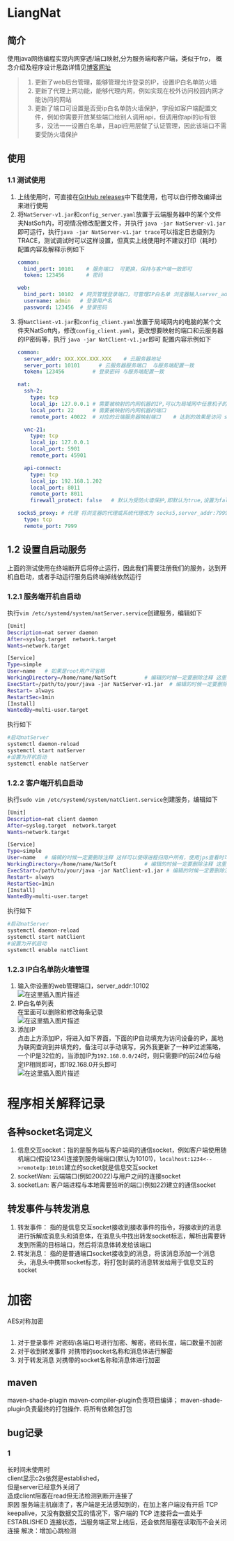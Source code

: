 # LiangNat
## 简介
使用java网络编程实现内网穿透/端口映射,分为服务端和客户端，类似于frp， 概念介绍及程序设计思路详情见[博客网址](https://blog.csdn.net/qq_39165617/article/details/124641503?spm=1001.2014.3001.5501)
>1. 更新了web后台管理，能够管理允许登录的IP，设置IP白名单防火墙
>2. 更新了代理上网功能，能够代理内网，例如实现在校外访问校园内网才能访问的网站
>3. 更新了端口可设置是否受ip白名单防火墙保护，字段如客户端配置文件，例如你需要开放某些端口给别人调用api，但调用你api的ip有很多，没法一一设置白名单，且api应用层做了认证管理，因此该端口不需要受防火墙保护
## 使用
### 1.1 测试使用
1. 上线使用时，可直接在[GitHub releases](https://github.com/LiangYang666/LiangNat/releases)中下载使用，也可以自行修改编译出来进行使用
2. 将`NatServer-v1.jar`和`config_server.yaml`放置于云端服务器中的某个文件夹NatSoft内，可视情况修改配置文件，并执行 `java -jar NatServer-v1.jar`即可运行，执行`java -jar NatServer-v1.jar trace`可以指定日志级别为TRACE，测试调试时可以这样设置，但真实上线使用时不建议打印（耗时）
   配置内容及解释示例如下
   ```yaml
   common:
     bind_port: 10101    # 服务端口  可更换，保持与客户端一致即可
     token: 123456       # 密码
   
   web:
     bind_port: 10102  # 网页管理登录端口，可管理IP白名单 浏览器输入server_addr:10102可登录
     username: admin   # 登录用户名
     password: 123456  # 登录密码
   ```
4. 将`NatClient-v1.jar`和`config_client.yaml`放置于局域网内的电脑的某个文件夹NatSoft内，修改`config_client.yaml`，更改想要映射的端口和云服务器的IP密码等，执行 `java -jar NatClient-v1.jar`即可
   配置内容示例如下
   ```yaml
   common:
     server_addr: XXX.XXX.XXX.XXX    # 云服务器地址
     server_port: 10101      # 云服务器服务端口  与服务端配置一致
     token: 123456         # 登录密码 与服务端配置一致
   
   nat:
     ssh-2:
       type: tcp
       local_ip: 127.0.0.1 # 需要被映射的内网机器的IP,可以为局域网中任意机子的ip
       local_port: 22      # 需要被映射的内网机器的端口
       remote_port: 40022  # 对应的云端服务器映射端口    # 达到的效果是访问 server_addr+40022 相当于局域网内local_ip+local_port
   
     vnc-21:
       type: tcp
       local_ip: 127.0.0.1
       local_port: 5901
       remote_port: 45901
   
     api-connect:
       type: tcp
       local_ip: 192.168.1.202
       local_port: 8011
       remote_port: 8011
       firewall_protect: false   # 默认为受防火墙保护,即默认为true,设置为false后将不检查连接方的ip,用于接收某些不能确定ip的连接,为保证端口安全尽量在应用层做一些验证

   socks5_proxy: # 代理 将浏览器的代理或系统代理改为 socks5,server_addr:7999 实现穿透学校内网上网, 使用edge或chrome时安装SwitchyOmega插件进行代理配置最佳
     type: tcp
     remote_port: 7999

   ```
## 1.2 设置自启动服务
上面的测试使用在终端断开后将停止运行，因此我们需要注册我们的服务，达到开机自启动，或者手动运行服务后终端掉线依然运行
### 1.2.1 服务端开机自启动
执行`vim /etc/systemd/system/natServer.service`创建服务，编辑如下
```bash
[Unit]
Description=nat server daemon
After=syslog.target  network.target
Wants=network.target

[Service]
Type=simple
User=name	# 如果是root用户可省略
WorkingDirectory=/home/name/NatSoft			# 编辑的时候一定要删除注释 这里更改为自己放置jar包和配置的绝对路径
ExecStart=/path/to/your/java -jar NatServer-v1.jar	# 编辑的时候一定要删除注释 这里更改为自己在java命令的安装位置 可使用 which java查看
Restart= always
RestartSec=1min
[Install]
WantedBy=multi-user.target
```
执行如下
```bash
#启动natServer
systemctl daemon-reload
systemctl start natServer
#设置为开机启动
systemctl enable natServer

```
### 1.2.2 客户端开机自启动
执行`sudo vim /etc/systemd/system/natClient.service`创建服务，编辑如下
```bash
[Unit]
Description=nat client daemon
After=syslog.target  network.target
Wants=network.target

[Service]
Type=simple
User=name	# 编辑的时候一定要删除注释 这样可以使得进程归用户所有，使用jps查看时可以查看到，如果不设置，那么普通用户jps查看不到
WorkingDirectory=/home/name/NatSoft			# 编辑的时候一定要删除注释 这里更改为自己放置jar包和配置文件的绝对路径
ExecStart=/path/to/your/java -jar NatClient-v1.jar # 编辑的时候一定要删除注释 这里更改为自己在java命令的安装位置 可使用 which java查看
Restart= always
RestartSec=1min
[Install]
WantedBy=multi-user.target
```
执行如下

```bash
#启动natServer
systemctl daemon-reload
systemctl start natClient
#设置为开机启动
systemctl enable natClient
```
### 1.2.3 IP白名单防火墙管理
1. 输入你设置的web管理端口，server_addr:10102  
   ![在这里插入图片描述](https://img-blog.csdnimg.cn/22de8f65510d4ce2940623a31501c8b9.png)
2. IP白名单列表  
   在里面可以删除和修改每条记录  
   ![在这里插入图片描述](https://img-blog.csdnimg.cn/c0bf322e7b884e9787a99c9fa33b20de.png)
3. 添加IP  
   点击上方添加IP，将进入如下界面，下面的IP自动填充为访问设备的IP，属地为联网查询到并填充的，备注可以手动填写，另外我更新了一种IP过滤策略，一个IP是32位的，当添加IP为`192.168.0.0/24`时，则只需要IP的前24位与给定IP相同即可，即192.168.0开头即可  
   ![在这里插入图片描述](https://img-blog.csdnimg.cn/ee88f06560d64404a5727996b893fab4.png)


# 程序相关解释记录
## 各种socket名词定义
1. 信息交互socket：指的是服务端与客户端间的通信socket，例如客户端使用随机端口(假设1234)连接到服务端端口(默认为10101)，`localhost:1234<-->remoteIp:10101`建立的socket就是信息交互socket
2. socketWan: 云端端口(例如20022)与用户之间的连接socket
3. socketLan: 客户端进程与本地需要监听的端口(例如22)建立的通信socket


## 转发事件与转发消息
1. 转发事件： 指的是信息交互socket接收到接收事件的指令，将接收到的消息进行拆解成消息头和消息体，在消息头中找出转发socket标志，解析出需要转发到所需的目标端口，然后将消息体转发给该端口
2. 转发消息： 指的是普通端口socket接收到的消息，将该消息添加一个消息头，消息头中携带socket标志，将打包封装的消息转发给用于信息交互的socket

# 加密
AES对称加密
## 
1. 对于登录事件 对密码\各端口号进行加密、解密，密码长度，端口数量不加密
2. 对于收到转发事件 对携带的socket名称和消息体进行解密
3. 对于转发消息 对携带的socket名称和消息体进行加密


## maven
maven-shade-plugin
maven-compiler-plugin负责项目编译；
maven-shade-plugin负责最终的打包操作. 将所有依赖包打包




## bug记录 
### 1
长时间未使用时 \
client显示c2s依然是established，  \
但是server已经意外关闭了 \
造成client阻塞在read但无法检测到断开连接了 \
原因
服务端主机崩溃了，客户端是无法感知到的，在加上客户端没有开启 TCP keepalive，又没有数据交互的情况下，客户端的 TCP 连接将会一直处于 ESTABLISHED 连接状态，当服务端正常上线后，还会依然阻塞在读取而不会关闭连接
解决：增加心跳检测
